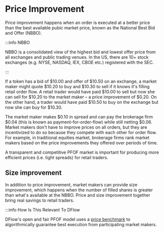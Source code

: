 # Price Improvement

Price improvement happens when an order is executed at a better price than the best available pubic market price, known as the National Best Bid and Offer (NBBO).

:::info NBBO

NBBO is a consolidated view of the highest bid and lowest offer price from all exchanges and public trading venues. In the US, there are 10+ stock exchanges (e.g. NYSE, NASDAQ, IEX, CBOE etc.) registered with the SEC.

:::

If a token has a bid of $10.00 and offer of $10.50 on an exchange, a market maker might quote $10.20 to buy and $10.30 to sell if it knows it's filling retail order flow. A retail trader would have paid $10.00 to sell but now she can sell for $10.20 to the market maker – a price improvement of $0.20. On the other hand, a trader would have paid $10.50 to buy on the exchange but now she can buy for $10.30.

The market maker makes $0.10 in spread and can pay the brokerage firm $0.04 (this is known as payment-for-order-flow) while still netting $0.06. Market makers don't have to improve prices on all orders, but they are incentivized to do so because they compete with each other for order flow. For example, in traditional equities market, brokerage firms rank market makers based on the price improvements they offered over periods of time.

A transparent and competitive PFOF market is important for producing more efficient prices (i.e. tight spreads) for retail traders.

## Size improvement

In addition to price improvement, market makers can provide size improvement, which happens when the number of filled shares is greater than what's available at the NBBO. Price and size improvement together bring real savings to retail traders.

:::info How Is This Relevant To DFlow

DFlow's open and fair PFOF model uses a [price benchmark](/docs/concepts/core/nbbo.md) to algorithmically guarantee best execution from participating market makers.
